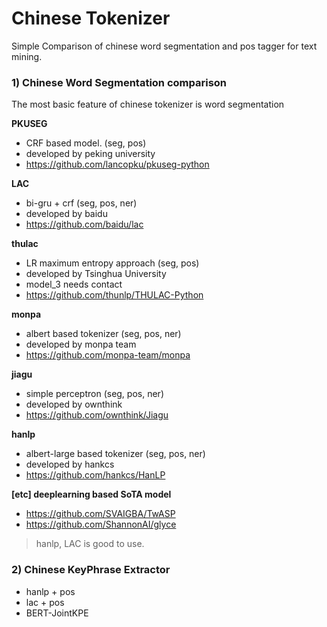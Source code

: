 # Chinese Tokenizer
Simple Comparison of chinese word segmentation and pos tagger for text mining.

### 1) Chinese Word Segmentation comparison
The most basic feature of chinese tokenizer is word segmentation

**PKUSEG**
- CRF based model. (seg, pos)
- developed by peking university
- https://github.com/lancopku/pkuseg-python

**LAC**
- bi-gru + crf (seg, pos, ner)
- developed by baidu
- https://github.com/baidu/lac

**thulac**
- LR maximum entropy approach (seg, pos)
- developed by Tsinghua University
- model_3 needs contact 
- https://github.com/thunlp/THULAC-Python

**monpa**
- albert based tokenizer (seg, pos, ner)
- developed by monpa team
- https://github.com/monpa-team/monpa

**jiagu**
- simple perceptron (seg, pos, ner)
- developed by ownthink
- https://github.com/ownthink/Jiagu

**hanlp**
- albert-large based tokenizer (seg, pos, ner)
- developed by hankcs
- https://github.com/hankcs/HanLP

**[etc] deeplearning based SoTA model**
- https://github.com/SVAIGBA/TwASP
- https://github.com/ShannonAI/glyce


> hanlp, LAC is good to use.


### 2) Chinese KeyPhrase Extractor
- hanlp + pos
- lac + pos
- BERT-JointKPE